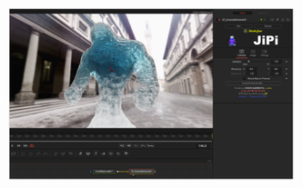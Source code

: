 

<!-- +++ DO NOT REMOVE THIS COMMENT +++ DO NOT ADD OR EDIT ANY TEXT BEFORE THIS LINE +++ IT WOULD BE A REALLY BAD IDEA +++ -->

[![Screenshot](OceanElemental_screenshot.png)](https://www.shadertoy.com/view/NdS3zK "View on Shadertoy.com")

<!-- +++ DO NOT REMOVE THIS COMMENT +++ DO NOT EDIT ANY TEXT THAT COMES AFTER THIS LINE +++ TRUST ME: JUST DON'T DO IT +++ -->

